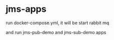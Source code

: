 # jms-apps
run docker-compose.yml, it will be start rabbit mq

and run jms-pub-demo and jms-sub-demo apps
